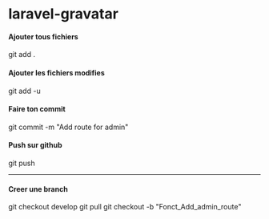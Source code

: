 # laravel-gravatar

#### Ajouter tous fichiers
git add .

#### Ajouter les fichiers modifies
git add -u

#### Faire ton commit
git commit -m "Add route for admin"

#### Push sur github
git push

---

#### Creer une branch
git checkout develop
git pull
git checkout -b "Fonct_Add_admin_route"
